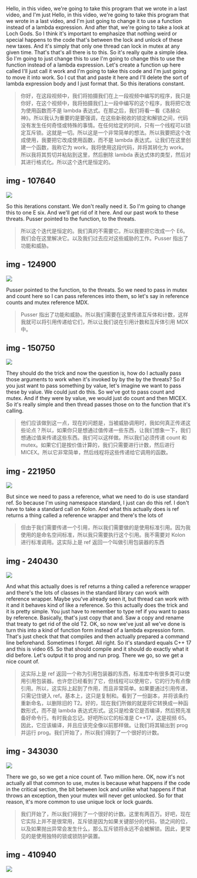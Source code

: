 Hello, in this video, we're going to take this program that we wrote in a last video, and I'm just Hello, in this video, we're going to take this program that we wrote in a last video, and I'm just going to change it to use a function instead of a lambda expression. And after that, we're going to take a look at Loch Gods. So I think it's important to emphasize that nothing weird or special happens to the code that's between the lock and unlock of these new taxes. And it's simply that only one thread can lock in mutex at any given time. That's that's all there is to this. So it's really quite a simple idea. So I'm going to just change this to use I'm going to change this to use the function instead of a lambda expression. Let's create a function up here called I'll just call it work and I'm going to take this code and I'm just going to move it into work. So I cut that and paste it here and I'll delete the sort of lambda expression body and I just format that. So this iterations constant.

> 你好，在这段视频中，我们将拍摄我们在上一段视频中编写的程序，我只是你好，在这个视频中，我将拍摄我们上一段中编写的这个程序，我将把它改为使用函数而不是 lambda 表达式。在那之后，我们将看一看《洛赫众神》。所以我认为重要的是要强调，在这些新税收的锁定和解锁之间，代码没有发生任何奇怪或特殊的事情。在任何给定的时间，只有一个线程可以锁定互斥锁。这就是一切。所以这是一个非常简单的想法。所以我要把这个改成使用，我要把它改成使用函数，而不是 lambda 表达式。让我们在这里创建一个函数，我称它为 work，我将使用这段代码，并将其转化为 work。所以我将其剪切并粘贴到这里，然后删除 lambda 表达式体的类型，然后对其进行格式化。所以这个迭代是恒定的。

## img - 107640

![](./image/video.mp4_000123.209.jpg)

So this iterations constant. We don't really need it. So I'm going to change this to one E six. And we'll get rid of it here. And our past work to these threats. Pusser pointed to the function, to the threats.

> 所以这个迭代是恒定的。我们真的不需要它。所以我要把它改成一个 E6。我们会在这里解决它。以及我们过去应对这些威胁的工作。Pusser 指出了功能和威胁。

## img - 124900

![](./image/video.mp4_000142.096.jpg)

Pusser pointed to the function, to the threats. So we need to pass in mutex and count here so I can pass references into them, so let's say in reference counts and mutex reference MDX.

> Pusser 指出了功能和威胁。所以我们需要在这里传递互斥体和计数，这样我就可以将引用传递给它们，所以让我们说在引用计数和互斥体引用 MDX 中。

## img - 150750

![](./image/video.mp4_000215.954.jpg)

They should do the trick and now the question is, how do I actually pass those arguments to work when it's invoked by by the by the threats? So if you just want to pass something by value, let's imagine we want to pass these by value. We could just do this. So we've got to pass count and mutex. And if they were by value, we would just do count and then MICEX. So it's really simple and then thread passes those on to the function that it's calling.

> 他们应该做到这一点，现在的问题是，当被威胁调用时，我如何真正传递这些论点？所以，如果你只是想通过值传递一些东西，让我们想象一下，我们想通过值来传递这些东西。我们可以这样做。所以我们必须传递 count 和 mutex。如果它们是按价值计算的，我们只需要进行计数，然后进行 MICEX。所以它非常简单，然后线程将这些传递给它调用的函数。

## img - 221950

![](./image/video.mp4_000231.760.jpg)

But since we need to pass a reference, what we need to do is use standard ref. So because I'm using namespace standard, I just can do this ref. I don't have to take a standard call on Kolon. And what this actually does is ref returns a thing called a reference wrapper and there's the lots of

> 但由于我们需要传递一个引用，所以我们需要做的是使用标准引用。因为我使用的是命名空间标准，所以我只需要执行这个引用。我不需要对 Kolon 进行标准调用。这实际上是 ref 返回一个叫做引用包装器的东西

## img - 240430

![](./image/video.mp4_000340.325.jpg)

And what this actually does is ref returns a thing called a reference wrapper and there's the lots of classes in the standard library can work with reference wrapper. Maybe you've already seen it, but thread can work with it and it behaves kind of like a reference. So this actually does the trick and it is pretty simple. You just have to remember to type ref if you want to pass by reference. Basically, that's just copy that and. Saw a copy and rename that treaty to get rid of the old T2. OK, so now we've just all we've done is turn this into a kind of function form instead of a lambda expression form. That's just check that that compiles and then actually prepared a command line beforehand. Sometimes I forget. All right. So it's standard equals C++ 17 and this is video 65. So that should compile and it should do exactly what it did before. Let's output it to prog and run prog. There we go, so we get a nice count of.

> 这实际上是 ref 返回一个称为引用包装器的东西，标准库中有很多类可以使用引用包装器。也许您已经看到了它，但线程可以使用它，它的行为有点像引用。所以，这实际上起到了作用，而且非常简单。如果要通过引用传递，只需记住键入 ref。基本上，这只是复制和。看到了一份副本，并将该条约重新命名，以删除旧的 T2。好的，现在我们所做的就是将它转换成一种函数形式，而不是 lambda 表达式形式。这只是检查它是否编译，然后预先准备好命令行。有时我会忘记。好吧所以它的标准是 C++17，这是视频 65。因此，它应该编译，并且应该完全像以前那样做。让我们将其输出到 prog 并运行 prog。我们开始了，所以我们得到了一个很好的计数。

## img - 343030

![](./image/video.mp4_000409.322.jpg)

There we go, so we get a nice count of. Two million here. OK, now it's not actually all that common to use, mutex is because what happens if the code in the critical section, the bit between lock and unlike what happens if that throws an exception, then your mutex will never get unlocked. So for that reason, it's more common to use unique lock or lock guards.

> 我们开始了，所以我们得到了一个很好的计数。这里有两百万。好吧，现在它实际上并不是很常用，互斥锁是因为如果关键部分的代码，锁之间的位，以及如果抛出异常会发生什么，那么互斥锁将永远不会被解锁。因此，更常见的是使用独特的锁或锁防护装置。

## img - 410940

![](./image/video.mp4_000410.264.jpg)
